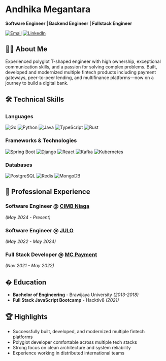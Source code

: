 # Andhika Megantara

**Software Engineer | Backend Engineer | Fullstack Engineer**

[![Email](https://img.shields.io/badge/-dhikamegan@gmail.com-D14836?style=flat&logo=gmail&logoColor=white)](mailto:dhikamegan@gmail.com)
[![LinkedIn](https://img.shields.io/badge/-LinkedIn-0077B5?style=flat&logo=linkedin&logoColor=white)](https://www.linkedin.com/in/andhika-megantara-69a355132/)

## 👨‍💻 About Me

Experienced polyglot T-shaped engineer with high ownership, exceptional communication skills, and a passion for solving complex problems. Built, developed and modernized multiple fintech products including payment gateways, peer-to-peer lending, and multifinance platforms—now on a journey to build a digital bank.

## 🛠 Technical Skills

### Languages
![Go](https://img.shields.io/badge/-Go-00ADD8?style=flat&logo=go&logoColor=white)
![Python](https://img.shields.io/badge/-Python-3776AB?style=flat&logo=python&logoColor=white)
![Java](https://img.shields.io/badge/-Java-007396?style=flat&logo=java&logoColor=white)
![TypeScript](https://img.shields.io/badge/-TypeScript-3178C6?style=flat&logo=typescript&logoColor=white)
![Rust](https://img.shields.io/badge/-Rust-000000?style=flat&logo=rust&logoColor=white)

### Frameworks & Technologies
![Spring Boot](https://img.shields.io/badge/-Spring%20Boot-6DB33F?style=flat&logo=spring&logoColor=white)
![Django](https://img.shields.io/badge/-Django-092E20?style=flat&logo=django&logoColor=white)
![React](https://img.shields.io/badge/-React-61DAFB?style=flat&logo=react&logoColor=white)
![Kafka](https://img.shields.io/badge/-Kafka-231F20?style=flat&logo=apache-kafka&logoColor=white)
![Kubernetes](https://img.shields.io/badge/-Kubernetes-326CE5?style=flat&logo=kubernetes&logoColor=white)

### Databases
![PostgreSQL](https://img.shields.io/badge/-PostgreSQL-336791?style=flat&logo=postgresql&logoColor=white)
![Redis](https://img.shields.io/badge/-Redis-DC382D?style=flat&logo=redis&logoColor=white)
![MongoDB](https://img.shields.io/badge/-MongoDB-47A248?style=flat&logo=mongodb&logoColor=white)

## 💼 Professional Experience

### **Software Engineer** @ [CIMB Niaga](https://www.cimbniaga.co.id)
*(May 2024 - Present)*

### **Software Engineer** @ [JULO](https://www.julo.co.id)
*(May 2022 - May 2024)*

### **Full Stack Developer** @ [MC Payment](https://www.mcpayment.com)
*(Nov 2021 - May 2022)*

## � Education

- **Bachelor of Engineering** - Brawijaya University *(2013-2018)*
- **Full Stack JavaScript Bootcamp** - Hacktiv8 *(2021)*

## 🏆 Highlights

- Successfully built, developed, and modernized multiple fintech platforms
- Polyglot developer comfortable across multiple tech stacks
- Strong focus on clean architecture and system reliability
- Experience working in distributed international teams
